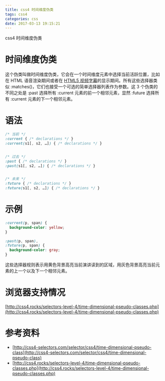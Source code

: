 ```yaml
---
title: css4 时间维度伪类
tags: css4
categories: css
date: 2017-03-13 19:15:21
---
```



css4 时间维度伪类

<!--more-->

# 时间维度伪类

这个伪类叫做时间维度伪类，它会在一个时间维度元素中选择当前活跃位置，比如在 HTML 语音渲染期间或者在 [HTML5 视频字幕](http://gingertech.net/2008/12/12/attaching-subtitles-to-html5-video/)的显示期间。所有这些选择器类似 :matches()，它们也接受一个可选的简单选择器列表作为参数。这 3 个伪类的不同之处是 :past 选择所有 :current 元素的前一个相邻元素，显然 :future 选择所有 :current 元素的下一个相邻元素。

# 语法

```css
/* 当前 */
:current { /* declarations */ }
:current(s1[, s2, …]) { /* declarations */ }


/* 过去 */
:past { /* declarations */ }
:past(s1[, s2, …]) { /* declarations */ }


/* 未来 */
:future { /* declarations */ }
:future(s1[, s2, …]) { /* declarations */ }
```

# 示例

```css
:current(p, span) {
  background-color: yellow;
}

:past(p, span),
:future(p, span) {
  background-color: gray;
}

```

这些选择器规则表示用黄色背景高亮当前演讲读到的区域，用灰色背景高亮当前元素的上一个以及下一个相邻元素。

# 浏览器支持情况

[http://css4.rocks/selectors-level-4/time-dimensional-pseudo-classes.php](http://css4.rocks/selectors-level-4/time-dimensional-pseudo-classes.php)

# 参考资料

* [http://css4-selectors.com/selector/css4/time-dimensional-pseudo-class](http://css4-selectors.com/selector/css4/time-dimensional-pseudo-class)
* [http://css4.rocks/selectors-level-4/time-dimensional-pseudo-classes.php](http://css4.rocks/selectors-level-4/time-dimensional-pseudo-classes.php)
